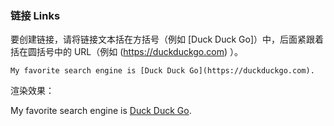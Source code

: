 ### 链接 Links

要创建链接，请将链接文本括在方括号（例如 [Duck Duck Go]）中，后面紧跟着括在圆括号中的 URL（例如 (https://duckduckgo.com) ）。

```
My favorite search engine is [Duck Duck Go](https://duckduckgo.com).
```
渲染效果：

My favorite search engine is [Duck Duck Go](https://duckduckgo.com).
